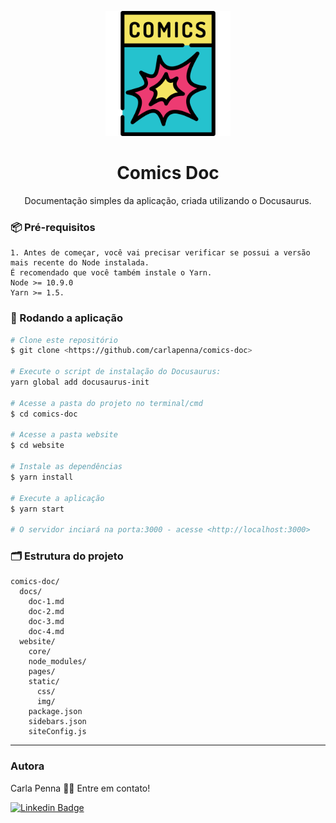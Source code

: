 <p align="center">
    <img width="200" src="website/static/img/comic.png">
</p>

<h1 align="center">Comics Doc</h1>

<p align="center">Documentação simples da aplicação, criada utilizando o Docusaurus.</p>

### 📦 Pré-requisitos
```
1. Antes de começar, você vai precisar verificar se possui a versão mais recente do Node instalada. 
É recomendado que você também instale o Yarn.
Node >= 10.9.0
Yarn >= 1.5.
```

### 🎲 Rodando a aplicação

```bash
# Clone este repositório
$ git clone <https://github.com/carlapenna/comics-doc>

# Execute o script de instalação do Docusaurus: 
yarn global add docusaurus-init

# Acesse a pasta do projeto no terminal/cmd
$ cd comics-doc

# Acesse a pasta website
$ cd website

# Instale as dependências
$ yarn install

# Execute a aplicação
$ yarn start

# O servidor inciará na porta:3000 - acesse <http://localhost:3000>
```

### 🗂️ Estrutura do projeto
```
comics-doc/
  docs/
    doc-1.md
    doc-2.md
    doc-3.md
    doc-4.md
  website/
    core/
    node_modules/
    pages/
    static/
      css/
      img/
    package.json
    sidebars.json
    siteConfig.js
```

---
### Autora

 Carla Penna 👋🏽 Entre em contato! 
 
 [![Linkedin Badge](https://img.shields.io/badge/-Carla-blue?style=flat-square&logo=Linkedin&logoColor=white&link=https://www.linkedin.com/in/carlabpenna/)](https://www.linkedin.com/in/carlabpenna/)

